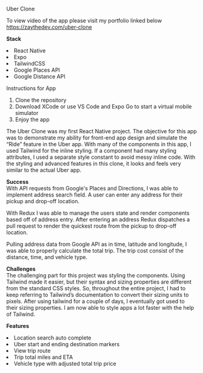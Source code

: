 Uber Clone

To view video of the app please visit my portfolio linked below</br>
https://zaythedev.com/uber-clone

<b>Stack</b>
<li>React Native</li>
<li>Expo</li>
<li>TailwindCSS</li>
<li>Google Places API</li>
<li>Google Distance API</li>

Instructions for App
1.	Clone the repository
2.	Download XCode or use VS Code and Expo Go to start a virtual mobile simulator
3.	Enjoy the app


The Uber Clone was my first React Native project. The objective for this app was to demonstrate my ability for front-end app design and simulate the “Ride” feature in the Uber app. With many of the components in this app, I used Tailwind for the inline styling. If a component had many styling attributes, I used a separate style constant to avoid messy inline code. With the styling and advanced features in this clone, it looks and feels very similar to the actual Uber app. 

<b>Success</b><br/>
With API requests from Google's Places and Directions, I was able to implement address search field. A user can enter any address for their pickup and drop-off location. 

With Redux I was able to manage the users state and render components based off of address entry. After entering an address Redux dispatches a pull request to render the quickest route from the pickup to drop-off location. 

Pulling address data from Google API as in time, latitude and longitude,  I was able to properly calculate the total trip. The trip cost consist of the distance, time, and vehicle type. 

<b>Challenges</b><br/>
The challenging part for this project was styling the components. Using Tailwind made it easier, but their syntax and sizing properties are different from the standard CSS styles. So, throughout the entire project, I had to keep referring to Tailwind’s documentation to convert their sizing units to pixels. After using tailwind for a couple of days, I eventually got used to their sizing properties. I am now able to style apps a lot faster with the help of Tailwind.


<b>Features</b>
<li>Location search auto complete</li>
<li>Uber start and ending destination markers</li>
<li>View trip route</li>
<li>Trip total miles and ETA</li>
<li>Vehicle type with adjusted total trip price</li>
